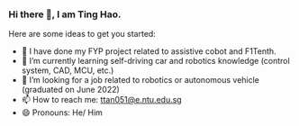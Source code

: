 ### Hi there 👋, I am Ting Hao.

Here are some ideas to get you started:

- 🔭 I have done my FYP project related to assistive cobot and F1Tenth.
- 🌱 I’m currently learning self-driving car and robotics knowledge (control system, CAD, MCU, etc.)
- 👯 I’m looking for a job related to robotics or autonomous vehicle (graduated on June 2022)
- 📫 How to reach me: ttan051@e.ntu.edu.sg
- 😄 Pronouns: He/ Him

